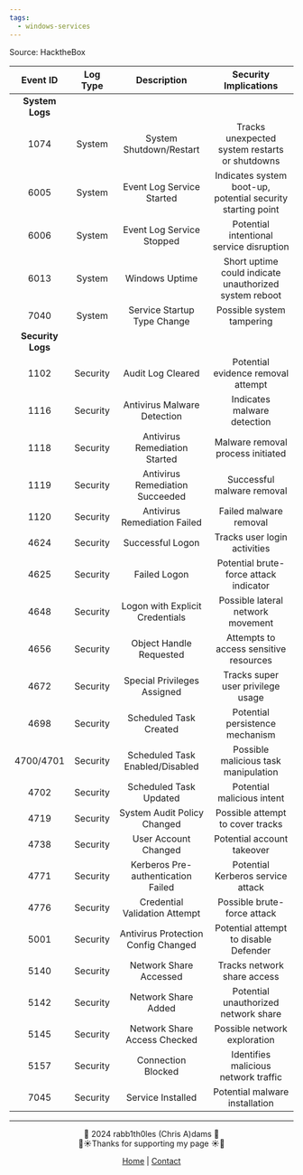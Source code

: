 ```yaml
---
tags:
  - windows-services
---
```

Source: HacktheBox

|     Event ID      | Log Type |             Description             |                    Security Implications                    |
| :---------------: | :------: | :---------------------------------: | :---------------------------------------------------------: |
|  **System Logs**  |          |                                     |                                                             |
|       1074        |  System  |       System Shutdown/Restart       |       Tracks unexpected system restarts or shutdowns        |
|       6005        |  System  |      Event Log Service Started      | Indicates system boot-up, potential security starting point |
|       6006        |  System  |      Event Log Service Stopped      |          Potential intentional service disruption           |
|       6013        |  System  |           Windows Uptime            |   Short uptime could indicate unauthorized system reboot    |
|       7040        |  System  |     Service Startup Type Change     |                  Possible system tampering                  |
| **Security Logs** |          |                                     |                                                             |
|       1102        | Security |          Audit Log Cleared          |             Potential evidence removal attempt              |
|       1116        | Security |     Antivirus Malware Detection     |                 Indicates malware detection                 |
|       1118        | Security |    Antivirus Remediation Started    |              Malware removal process initiated              |
|       1119        | Security |   Antivirus Remediation Succeeded   |                 Successful malware removal                  |
|       1120        | Security |    Antivirus Remediation Failed     |                   Failed malware removal                    |
|       4624        | Security |          Successful Logon           |                Tracks user login activities                 |
|       4625        | Security |            Failed Logon             |           Potential brute-force attack indicator            |
|       4648        | Security |   Logon with Explicit Credentials   |              Possible lateral network movement              |
|       4656        | Security |       Object Handle Requested       |           Attempts to access sensitive resources            |
|       4672        | Security |     Special Privileges Assigned     |              Tracks super user privilege usage              |
|       4698        | Security |       Scheduled Task Created        |               Potential persistence mechanism               |
|     4700/4701     | Security |   Scheduled Task Enabled/Disabled   |            Possible malicious task manipulation             |
|       4702        | Security |       Scheduled Task Updated        |                 Potential malicious intent                  |
|       4719        | Security |     System Audit Policy Changed     |              Possible attempt to cover tracks               |
|       4738        | Security |        User Account Changed         |                 Potential account takeover                  |
|       4771        | Security | Kerberos Pre-authentication Failed  |              Potential Kerberos service attack              |
|       4776        | Security |    Credential Validation Attempt    |                 Possible brute-force attack                 |
|       5001        | Security | Antivirus Protection Config Changed |            Potential attempt to disable Defender            |
|       5140        | Security |       Network Share Accessed        |                 Tracks network share access                 |
|       5142        | Security |         Network Share Added         |            Potential unauthorized network share             |
|       5145        | Security |    Network Share Access Checked     |                Possible network exploration                 |
|       5157        | Security |         Connection Blocked          |            Identifies malicious network traffic             |
|       7045        | Security |          Service Installed          |               Potential malware installation                |

---
<div style="text-align: center;">
	<div class="gradient-text">👾 2024 rabb1th0les (Chris A)dams 👾</div> 
	🌴☀Thanks for supporting my page ☀🌴
	<nav>
		<ul style="list-style: none; padding: 0;">
			<div style="text-align: center;">
				<li><a href="index.html">Home</a> | <a href="Contact.html">Contact</a></li>
			</div>
		</ul>
	</nav>	
</div>